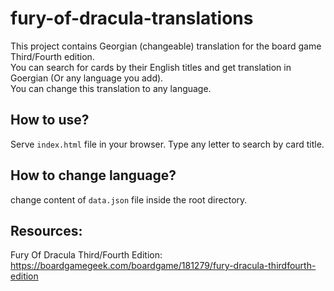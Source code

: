 # fury-of-dracula-translations
This project contains Georgian (changeable) translation for the board game Third/Fourth edition.   
You can search for cards by their English titles and get translation in Goergian (Or any language you add).  
You can change this translation to any language.

## How to use?
Serve `index.html` file in your browser.
Type any letter to search by card title.

## How to change language?
change content of `data.json` file inside the root directory.

## Resources:
Fury Of Dracula Third/Fourth Edition: https://boardgamegeek.com/boardgame/181279/fury-dracula-thirdfourth-edition
